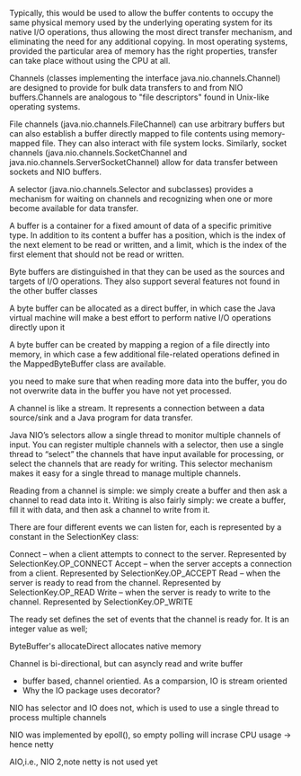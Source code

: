 Typically, this would be used to allow the buffer contents to occupy the same physical memory used by the underlying operating system for its native I/O operations, thus allowing the most direct transfer mechanism, and eliminating the need for any additional copying. In most operating systems, provided the particular area of memory has the right properties, transfer can take place without using the CPU at all.

Channels (classes implementing the interface java.nio.channels.Channel) are designed to provide for bulk data transfers to and from NIO buffers.Channels are analogous to "file descriptors" found in Unix-like operating systems.

File channels (java.nio.channels.FileChannel) can use arbitrary buffers but can also establish a buffer directly mapped to file contents using memory-mapped file. They can also interact with file system locks. Similarly, socket channels (java.nio.channels.SocketChannel and java.nio.channels.ServerSocketChannel) allow for data transfer between sockets and NIO buffers.

A selector (java.nio.channels.Selector and subclasses) provides a mechanism for waiting on channels and recognizing when one or more become available for data transfer.

A buffer is a container for a fixed amount of data of a specific primitive type. In addition to its content a buffer has a position, which is the index of the next element to be read or written, and a limit, which is the index of the first element that should not be read or written.

Byte buffers are distinguished in that they can be used as the sources and targets of I/O operations. They also support several features not found in the other buffer classes

A byte buffer can be allocated as a direct buffer, in which case the Java virtual machine will make a best effort to perform native I/O operations directly upon it

A byte buffer can be created by mapping a region of a file directly into memory, in which case a few additional file-related operations defined in the MappedByteBuffer class are available.

you need to make sure that when reading more data into the buffer, you do not overwrite data in the buffer you have not yet processed.

A channel is like a stream. It represents a connection between a data source/sink and a Java program for data transfer.

Java NIO’s selectors allow a single thread to monitor multiple channels of input. You can register multiple channels with a selector, then use a single thread to “select” the channels that have input available for processing, or select the channels that are ready for writing. This selector mechanism makes it easy for a single thread to manage multiple channels.

Reading from a channel is simple: we simply create a buffer and then ask a channel to read data into it. Writing is also fairly simply: we create a buffer, fill it with data, and then ask a channel to write from it.

There are four different events we can listen for, each is represented by a constant in the SelectionKey class:

Connect – when a client attempts to connect to the server. Represented by SelectionKey.OP_CONNECT
Accept – when the server accepts a connection from a client. Represented by SelectionKey.OP_ACCEPT
Read – when the server is ready to read from the channel. Represented by SelectionKey.OP_READ
Write – when the server is ready to write to the channel. Represented by SelectionKey.OP_WRITE

The ready set defines the set of events that the channel is ready for. It is an integer value as well;

ByteBuffer's allocateDirect allocates native memory

Channel is bi-directional, but can asyncly read and write buffer

* buffer based, channel orientied. As a comparsion, IO is stream oriented
* Why the IO package uses decorator?

NIO has selector and IO does not, which is used to use a single thread to process multiple channels

NIO was implemented by epoll(), so empty polling will incrase CPU usage -> hence netty

AIO,i.e., NIO 2,note netty is not used yet 

